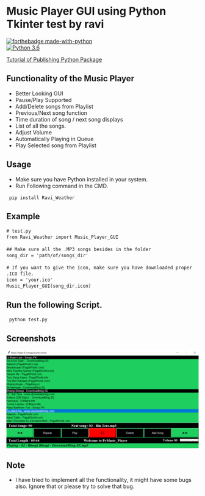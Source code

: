 # Music Player GUI using Python Tkinter test by ravi

[![forthebadge made-with-python](http://ForTheBadge.com/images/badges/made-with-python.svg)](https://www.python.org/)                 
[![Python 3.6](https://img.shields.io/badge/python-3.6-blue.svg)](https://www.python.org/downloads/release/python-360/)   

[Tutorial of Publishing Python Package](https://youtu.be/7AF3HvKz070)
## Functionality of the Music Player

- Better Looking GUI
- Pause/Play Supported
- Add/Delete songs from Playlist
- Previous/Next song function
- Time duration of song / next song displays
- List of all the songs.
- Adjust Volume
- Automatically Playing in Queue
- Play Selected song from Playlist

## Usage

- Make sure you have Python installed in your system.
- Run Following command in the CMD.
 ```
  pip install Ravi_Weather
  ```
## Example

 ```
# test.py
from Ravi_Weather import Music_Player_GUI

## Make sure all the .MP3 songs besides in the folder
song_dir = 'path/of/songs_dir'

# If you want to give the Icon, make sure you have downloaded proper .ICO file.
icon = 'your.ico'
Music_Player_GUI(song_dir,icon)
  ```

## Run the following Script.
 ```
  python test.py
 ```

## Screenshots
<img src="https://github.com/Spidy20/PyMusic_Player/blob/master/s1.PNG">

## Note 
- I have tried to implement all the functionality, it might have some bugs also. Ignore that or please try to solve that bug.
